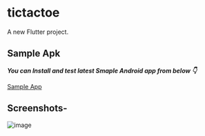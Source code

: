 # tictactoe

A new Flutter project.
## Sample Apk 


***You can Install and test latest Smaple Android app from below 👇***

[Sample App](https://github.com/PatilAnkits/Tic_Tac_Toe-Flutter/blob/main/build/app/outputs/flutter-apk/app-release.apk)


## Screenshots- 
![image](https://user-images.githubusercontent.com/50051003/186678423-af698fd7-bef5-4469-9de6-f4b75b8a128f.png)
